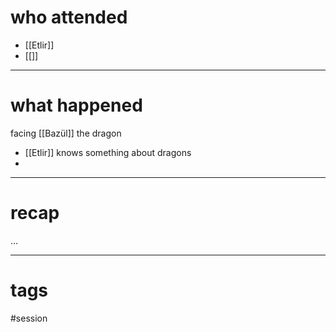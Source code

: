 # who attended

- [[Etlir]]
- [[]]

---
# what happened

facing [[Bazül]] the dragon
- [[Etlir]] knows something about dragons
- 

---
# recap

...

---
# tags

#session